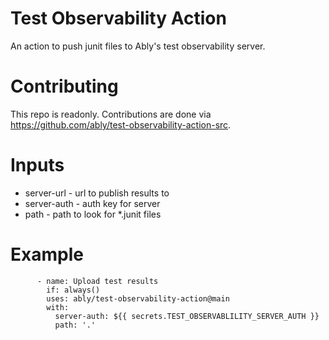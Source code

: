 # Test Observability Action

An action to push junit files to Ably's test observability server.

# Contributing

This repo is readonly. Contributions are done via https://github.com/ably/test-observability-action-src.

# Inputs

- server-url - url to publish results to
- server-auth - auth key for server
- path - path to look for *.junit files

# Example

```
      - name: Upload test results
        if: always()
        uses: ably/test-observability-action@main
        with:
          server-auth: ${{ secrets.TEST_OBSERVABLILITY_SERVER_AUTH }}
          path: '.'
```
